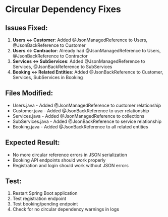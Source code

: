 # Circular Dependency Fixes

## Issues Fixed:

1. **Users ↔ Customer**: Added @JsonManagedReference to Users, @JsonBackReference to Customer
2. **Users ↔ Contractor**: Already had @JsonManagedReference to Users, @JsonBackReference to Contractor  
3. **Services ↔ SubServices**: Added @JsonManagedReference to Services, @JsonBackReference to SubServices
4. **Booking ↔ Related Entities**: Added @JsonBackReference to Customer, Services, SubServices in Booking

## Files Modified:
- Users.java - Added @JsonManagedReference to customer relationship
- Customer.java - Added @JsonBackReference to user relationship
- Services.java - Added @JsonManagedReference to collections
- SubServices.java - Added @JsonBackReference to service relationship
- Booking.java - Added @JsonBackReference to all related entities

## Expected Result:
- No more circular reference errors in JSON serialization
- Booking API endpoints should work properly
- Registration and login should work without JSON errors

## Test:
1. Restart Spring Boot application
2. Test registration endpoint
3. Test booking/pending endpoint
4. Check for no circular dependency warnings in logs 